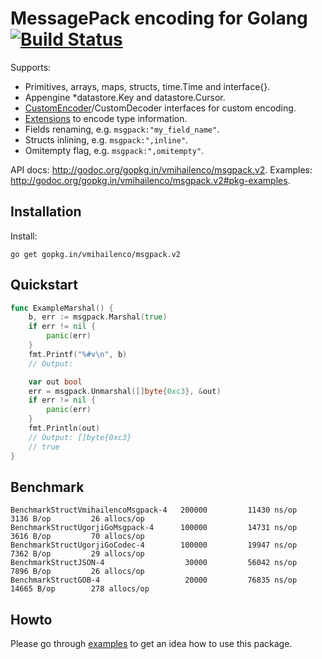 # MessagePack encoding for Golang [![Build Status](https://travis-ci.org/vmihailenco/msgpack.svg?branch=v2)](https://travis-ci.org/vmihailenco/msgpack)

Supports:
- Primitives, arrays, maps, structs, time.Time and interface{}.
- Appengine *datastore.Key and datastore.Cursor.
- [CustomEncoder](http://godoc.org/gopkg.in/vmihailenco/msgpack.v2#example-CustomEncoder)/CustomDecoder interfaces for custom encoding.
- [Extensions](http://godoc.org/gopkg.in/vmihailenco/msgpack.v2#example-RegisterExt) to encode type information.
- Fields renaming, e.g. `msgpack:"my_field_name"`.
- Structs inlining, e.g. `msgpack:",inline"`.
- Omitempty flag, e.g. `msgpack:",omitempty"`.

API docs: http://godoc.org/gopkg.in/vmihailenco/msgpack.v2.
Examples: http://godoc.org/gopkg.in/vmihailenco/msgpack.v2#pkg-examples.

## Installation

Install:

    go get gopkg.in/vmihailenco/msgpack.v2

## Quickstart

```go
func ExampleMarshal() {
	b, err := msgpack.Marshal(true)
	if err != nil {
		panic(err)
	}
	fmt.Printf("%#v\n", b)
	// Output:

	var out bool
	err = msgpack.Unmarshal([]byte{0xc3}, &out)
	if err != nil {
		panic(err)
	}
	fmt.Println(out)
	// Output: []byte{0xc3}
	// true
}
```

## Benchmark

```
BenchmarkStructVmihailencoMsgpack-4	  200000	     11430 ns/op	    3136 B/op	      26 allocs/op
BenchmarkStructUgorjiGoMsgpack-4   	  100000	     14731 ns/op	    3616 B/op	      70 allocs/op
BenchmarkStructUgorjiGoCodec-4     	  100000	     19947 ns/op	    7362 B/op	      29 allocs/op
BenchmarkStructJSON-4              	   30000	     56042 ns/op	    7896 B/op	      26 allocs/op
BenchmarkStructGOB-4               	   20000	     76835 ns/op	   14665 B/op	     278 allocs/op
```

## Howto

Please go through [examples](http://godoc.org/gopkg.in/vmihailenco/msgpack.v2#pkg-examples) to get an idea how to use this package.
